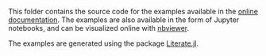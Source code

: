 This folder contains the source code for the examples available in the
[online documentation](https://juliareach.github.io/ReachabilityAnalysis.jl/dev/).
The examples are also available in the form of Jupyter notebooks, and can be
visualized online with [nbviewer](https://nbviewer.jupyter.org/).

The examples are generated using the package [Literate.jl](https://github.com/fredrikekre/Literate.jl).
